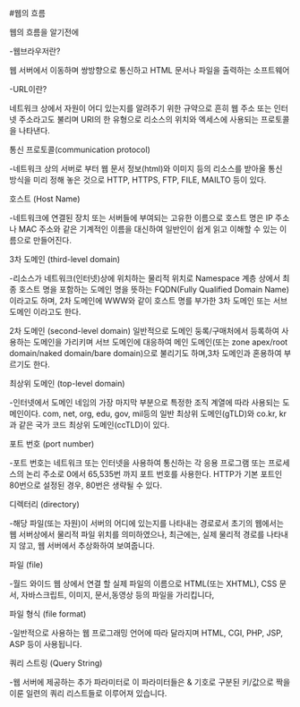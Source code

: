 #웹의 흐름

웹의 흐름을 알기전에

-웹브라우저란?

  웹 서버에서 이동하며 쌍방향으로 통신하고 HTML 문서나 파일을 출력하는 소프트웨어

-URL이란?

  네트워크 상에서 자원이 어디 있는지를 알려주기 위한 규약으로 흔히 웹 주소 또는 인터넷 주소라고도 불리며 URI의 한 유형으로 리소스의 위치와 엑세스에 사용되는 프로토콜을 나타낸다. 



통신 프로토콜(communication protocol)

-네트워크 상의 서버로 부터 웹 문서 정보(html)와 이미지 등의 리소스를 받아올 통신 방식을 미리 정해 놓은 것으로 HTTP, HTTPS, FTP, FILE, MAILTO 등이 있다.

호스트 (Host Name)

-네트워크에 연결된 장치 또는 서버들에 부여되는 고유한 이름으로 호스트 명은 IP 주소나 MAC 주소와 같은 기계적인 이름을 대신하여 일반인이 쉽게 읽고 이해할 수 있는 이름으로 만들어진다.

3차 도메인 (third-level domain)

-리소스가 네트워크(인터넷)상에 위치하는 물리적 위치로 Namespace 계층 상에서 최종 호스트 명을 포함하는 도메인 명을 뜻하는 FQDN(Fully Qualified Domain Name)이라고도 하며, 2차 도메인에 WWW와 같이 호스트 명를 부가한 3차 도메인 또는 서브 도메인 이라고도 한다.

2차 도메인 (second-level domain) 일반적으로 도메인 둥록/구매처에서 등록하여 사용하는 도메인을 가리키며 서브 도메인에 대응하여 메인 도메인(또는 zone apex/root domain/naked domain/bare domain)으로 불리기도 하며,3차 도메인과 혼용하여 부르기도 한다.

최상위 도메인 (top-level domain)

-인터넷에서 도메인 네임의 가장 마지막 부분으로 특정한 조직 계열에 따라 사용되는 도메인이다. com, net, org, edu, gov, mil등의 일반 최상위 도메인(gTLD)와 co.kr, kr과 같은 국가 코드 최상위 도메인(ccTLD)이 있다.

포트 번호 (port number)

-포트 번호는 네트워크 또는 인터넷을 사용하여 통신하는 각 응용 프로그램 또는 프로세스의 논리 주소로 0에서 65,535번 까지 포트 번호를 사용한다. HTTP가 기본 포트인 80번으로 설정된 경우, 80번은 생략될 수 있다.

디렉터리 (directory)

-해당 파일(또는 자원)이 서버의 어디에 있는지를 나타내는 경로로서 초기의 웹에서는 웹 서버상에서 물리적 파일 위치를 의미하였으나, 최근에는, 실제 물리적 경로를 나타내지 않고, 웹 서버에서 추상화하여 보여줍니다.

파일 (file)

-월드 와이드 웹 상에서 연결 할 실제 파일의 이름으로 HTML(또는 XHTML), CSS 문서, 자바스크립트, 이미지, 문서,동영상 등의 파일을 가리킵니다,

파일 형식 (file format)

-일반적으로 사용하는 웹 프로그래밍 언어에 따라 달라지며
HTML, CGI, PHP, JSP, ASP 등이 사용됩니다.

쿼리 스트링 (Query String)

-웹 서버에 제공하는 추가 파라미터로 이 파라미터들은 & 기호로 구분된 키/값으로 짝을 이룬 일련의 쿼리 리스트들로 이루어져 있습니다.
